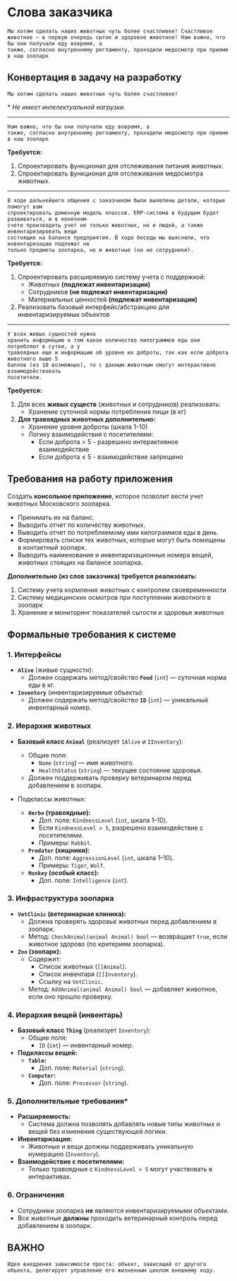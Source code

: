 # Слова заказчика
```
Мы хотим сделать наших животных чуть более счастливее! Счастливое
животное – в первую очередь сытое и здоровое животное! Нам важно, что бы они получали еду вовремя, а
также, согласно внутреннему регламенту, проходили медосмотр при приеме в наш зоопарк
```



## Конвертация в задачу на разработку
```
Мы хотим сделать наших животных чуть более счастливее!
```
\* *Не имеет интелектуальной нагрузки.*
- - -
```
Нам важно, что бы они получали еду вовремя, а
также, согласно внутреннему регламенту, проходили медосмотр при приеме в наш зоопарк
```
**Требуется:**
1. Спроектировать функционал для отслеживания питания животных.
2. Спроектировать функционал для отслеживания медосмотра животных.
- - -
```
В ходе дальнейшего общения с заказчиком были выявлены детали, которые помогут вам
спроектировать доменную модель классов. ERP-система в будущем будет развиваться, и в конечном
счете производить учет не только животных, но и людей, а также инвентаризировать вещи
состоящие на балансе предприятия. В ходе беседы мы выяснили, что инвентаризации подлежат не
только предметы зоопарка, но и животные (но не сотрудники).
```
**Требуется:**
1. Спроектировать расширяемую систему учета с поддержкой:
   - Животных **(подлежат инвентаризации)**
   - Сотрудников **(не подлежат инвентаризации)**
   - Материальных ценностей **(подлежат инвентаризации)**
2. Реализовать базовый интерфейс/абстракцию для инвентаризируемых объектов
- - - 
```
У всех живых сущностей нужно
хранить информацию о том какое количество килограммов еды они потребляют в сутки, а у
травоядных еще и информацию об уровне их доброты, так как если доброта животного выше 5
баллов (из 10 возможных), то с данным животным смогут интерактивно взаимодействовать
посетители.
```
**Требуется:**
1. Для всех **живых существ** (животных и сотрудников) реализовать:
   - Хранение суточной нормы потребления пищи (в кг)
2. **Для травоядных животных дополнительно:**
   - Хранение уровня доброты (шкала 1-10)
   - Логику взаимодействия с посетителями:
     * Если доброта > 5 - разрешено интерактивное взаимодействие
     * Если доброта ≤ 5 - взаимодействие запрещено



## Требования на работу приложения
Создать **консольное приложение**, которое позволит вести учет животных Московского зоопарка.
- Принимать их на баланс.
- Выводить отчет по количеству животных. 
- Выводить отчет по потребляемому ими килограммов еды в день.
- Формировать списки тех животных, которые могут быть помещены в контактный зоопарк. 
- Выводить наименование и инвентаризационные номера вещей, животных стоящих на балансе зоопарка.

**Дополнительно (из слов заказчика) требуется реализовать:**
1. Систему учета кормления животных с контролем своевременности
2. Систему медицинских осмотров при поступлении животного в зоопарк
3. Хранение и мониторинг показателей сытости и здоровья животных



## Формальные требования к системе  
### 1. Интерфейсы
- **`Alive`** (живые сущности):  
  - Должен содержать метод/свойство **`Food`** (`int`) — суточная норма еды в кг.  
- **`Inventory`** (инвентаризируемые объекты):  
  - Должен содержать метод/свойство **`ID`** (`int`) — уникальный инвентарный номер.  

### 2. Иерархия животных 
- **Базовый класс `Animal`** (реализует `IAlive` и `IInventory`):  
  - Общие поля:  
    - `Name` (`string`) — имя животного.  
    - `HealthStatus` (`string`) — текущее состояние здоровья.  
  - Должен поддерживать проверку ветеринаром перед добавлением в зоопарк.  

- Подклассы животных:  
  - **`Herbo` (травоядные):**  
    - Доп. поле: `KindnessLevel` (`int`, шкала 1–10).
    - Если `KindnessLevel > 5`, разрешено взаимодействие с посетителями.  
    - Примеры: `Rabbit`.  
  - **`Predator` (хищники):**  
    - Доп. поле: `AggressionLevel` (`int`, шкала 1–10).
    - Примеры: `Tiger`, `Wolf`.  
  - **`Monkey` (особый класс):**  
    - Доп. поле: `Intelligence` (`int`).  

### 3. Инфраструктура зоопарка
- **`VetClinic` (ветеринарная клиника):**  
  - Должна проверять здоровье животных перед добавлением в зоопарк.  
  - Метод: `CheckAnimal(animal Animal) bool` — возвращает `true`, если животное здорово (по критериям зоопарка).  
- **`Zoo` (зоопарк):**  
  - Содержит:  
    - Список животных (`[]Animal`).
    - Список инвентаря (`[]Inventory`).
    - Ссылку на `VetClinic`.  
  - Метод: `AddAnimal(animal Animal) bool` — добавляет животное, если оно прошло проверку.

### 4. Иерархия вещей (инвентарь)
- **Базовый класс `Thing`** (реализует `Inventory`):  
  - Общие поля:  
    - `ID` (`int`) — инвентарный номер.  
- **Подклассы вещей:**
  - **`Table`:**  
    - Доп. поле: `Material` (`string`).
  - **`Computer`:**
    - Доп. поле: `Processor` (`string`).

### 5. Дополнительные требования*
- **Расширяемость:**  
  - Система должна позволять добавлять новые типы животных и вещей без изменения существующей логики.  
- **Инвентаризация:**  
  - Животные и вещи должны поддерживать уникальную нумерацию (`Inventory`).  
- **Взаимодействие с посетителями:**  
  - Только травоядные с `KindnessLevel > 5` могут участвовать в интерактивах.  

### 6. Ограничения
- Сотрудники зоопарка **не** являются инвентаризируемыми объектами.  
- Все животные **должны** проходить ветеринарный контроль перед добавлением в зоопарк.



## ВАЖНО
```
Идея внедрения зависимости проста: объект, зависящий от другого объекта, делегирует управление его жизненным циклом внешнему коду.
```